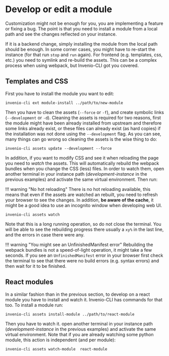 # Develop or edit a module

Customization might not be enough for you, you are implementing a feature or
fixing a bug. The point is that you need to install a module from a local path
and see the changes reflected on your instance.

If it is a backend change, simply installing the module from the local path
should be enough. In some corner cases, you might have to re-start the
instance (for that run `stop` and `run` again). For frontend (e.g. templates,
css, etc.) you need to symlink and re-build the assets. This can be a complex
process when using webpack, but Invenio-CLI got you covered.

## Templates and CSS

First you have to install the module you want to edit:

```
invenio-cli ext module-install ../path/to/new-module
```

Then you have to clean the assets (`--force` or `-f`), and create symbolic links
(`--development` or `-d`). Cleaning the assets is required for two reasons, first the
module might have been already installed from upstream and therefore some
links already exist, or these files can already exist (as hard copies) if the
installation was not done using the `--development` flag. As you can see, many
things can go wrong so cleaning the assets is the wise thing to do:

```
invenio-cli assets update --development --force
```

In addition, if you want to modify CSS and see it when reloading the page you
need to *watch* the assets. This will automatically rebuild the webpack bundles
when you change the CSS (less) files. In order to watch them, open another
terminal in your instance path (*development-instance* in the previous examples)
and activate the same virtual environment. Then run:

!!! warning "No hot reloading"
    There is no hot reloading available, this means that even if the assets
    are watched an rebuilt, you need to refresh your browser to see the
    changes. In addition, **be aware of the cache**, it might be a good idea
    to use an incognito window when developing web UI.

```
invenio-cli assets watch
```

Note that this is a long running operation, so do not close the terminal. You
will be able to see the rebuilding progress there usually a `xy%` in the last
line, and the errors in case there were any.

!!! warning "You might see an UnfinishedManifest error"
    Rebuilding the webpack bundles is not a speed-of-light operation, it might
    take a few seconds. If you see an `UnfinishedManifest` error in your
    browser first check the terminal to see that there were no build errors
    (e.g. syntax errors) and then wait for it to be finished.

## React modules

In a similar fashion than in the previous section, to develop on a react
module you have to install and watch it. Invenio-CLI has commands for that
too. To install a module run:

```
invenio-cli assets install-module ../path/to/react-module
```

Then you have to watch it. open another terminal in your instance path
(*development-instance* in the previous examples) and activate the same
virtual environment. Note that if you are already watching some python
module, this action is independent (and per module):

```
invenio-cli assets watch-module  react-module
```